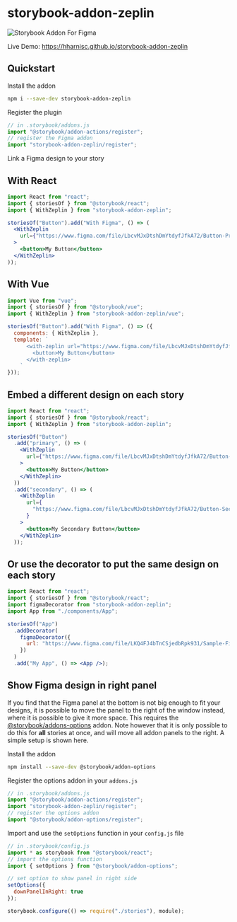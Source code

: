 # storybook-addon-zeplin

![Storybook Addon For Figma](https://raw.githubusercontent.com/hharnisc/storybook-addon-zeplin/master/storybook-addon-zeplin.gif)

Live Demo: https://hharnisc.github.io/storybook-addon-zeplin

## Quickstart

Install the addon

```sh
npm i --save-dev storybook-addon-zeplin
```

Register the plugin

```jsx
// in .storybook/addons.js
import "@storybook/addon-actions/register";
// register the Figma addon
import "storybook-addon-zeplin/register";
```

Link a Figma design to your story

## With React

```jsx
import React from "react";
import { storiesOf } from "@storybook/react";
import { WithZeplin } from "storybook-addon-zeplin";

storiesOf("Button").add("With Figma", () => (
  <WithZeplin
    url={"https://www.figma.com/file/LbcvMJxDtshDmYtdyfJfkA72/Button-Primary"}
  >
    <button>My Button</button>
  </WithZeplin>
));
```

## With Vue

```jsx
import Vue from "vue";
import { storiesOf } from "@storybook/vue";
import { WithZeplin } from "storybook-addon-zeplin/vue";

storiesOf("Button").add("With Figma", () => ({
  components: { WithZeplin },
  template: `
      <with-zeplin url="https://www.figma.com/file/LbcvMJxDtshDmYtdyfJfkA72/Button-Primary">
        <button>My Button</button>
      </with-zeplin>
    `
}));
```

## Embed a different design on each story

```jsx
import React from "react";
import { storiesOf } from "@storybook/react";
import { WithZeplin } from "storybook-addon-zeplin";

storiesOf("Button")
  .add("primary", () => (
    <WithZeplin
      url={"https://www.figma.com/file/LbcvMJxDtshDmYtdyfJfkA72/Button-Primary"}
    >
      <button>My Button</button>
    </WithZeplin>
  ))
  .add("secondary", () => (
    <WithZeplin
      url={
        "https://www.figma.com/file/LbcvMJxDtshDmYtdyfJfkA72/Button-Secondary"
      }
    >
      <button>My Secondary Button</button>
    </WithZeplin>
  ));
```

## Or use the decorator to put the same design on each story

```jsx
import React from "react";
import { storiesOf } from "@storybook/react";
import figmaDecorator from "storybook-addon-zeplin";
import App from "./components/App";

storiesOf("App")
  .addDecorator(
    figmaDecorator({
      url: "https://www.figma.com/file/LKQ4FJ4bTnCSjedbRpk931/Sample-File"
    })
  )
  .add("My App", () => <App />);
```

## Show Figma design in right panel

If you find that the Figma panel at the bottom is not big enough to fit your designs, it is possible to move the panel to the right of the window instead, where it is possible to give it more space. This requires the [@storybook/addons-options](https://github.com/storybooks/storybook/tree/master/addons/options) addon. Note however that it is only possible to do this for **all** stories at once, and will move all addon panels to the right. A simple setup is shown here.

Install the addon

```sh
npm install --save-dev @storybook/addon-options
```

Register the options addon in your `addons.js`

```jsx
// in .storybook/addons.js
import "@storybook/addon-actions/register";
import "storybook-addon-zeplin/register";
// register the options addon
import "@storybook/addon-options/register";
```

Import and use the `setOptions` function in your `config.js` file

```jsx
// in .storybook/config.js
import * as storybook from "@storybook/react";
// import the options function
import { setOptions } from "@storybook/addon-options";

// set option to show panel in right side
setOptions({
  downPanelInRight: true
});

storybook.configure(() => require("./stories"), module);
```
